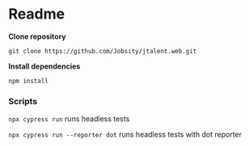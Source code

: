 # Readme

**Clone repository**

```
git clone https://github.com/Jobsity/jtalent.web.git
```

**Install dependencies**
```
npm install
```

### Scripts
`npx cypress run` runs headless tests

`npx cypress run --reporter dot` runs headless tests with dot reporter
